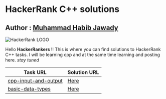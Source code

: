 # HackerRank C++ solutions
## Author : [Muhammad Habib Jawady](https://www.facebook.com/hbibz2018)

![HackerRank LOGO](http://www.jeremykruer.com/content/images/2016/11/HackerRankLogo.jpg)

Hello **HackerRankers** !!
This is where you can find solutions to HackerRank C++ tasks. I will be learning cpp and at the same
time learning and posting here.
_stay tuned_

Task URL | Solution URL
---------|-------------
[cpp-input-and-output](https://www.hackerrank.com/challenges/cpp-input-and-output/problem)|[Here](https://github.com/hbibz-journey/hackerrank-sol-cpp/blob/master/cpp-input-and-output.cpp)
[basic-data-types](https://www.hackerrank.com/challenges/c-tutorial-basic-data-types/problem)|[Here](https://github.com/hbibz-journey/hackerrank-sol-cpp/blob/master/basic-data-types.cpp)

